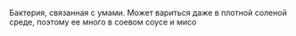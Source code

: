 Бактерия, связанная с умами. Может вариться даже в плотной соленой среде, поэтому ее много в соевом соусе и мисо